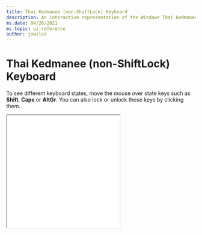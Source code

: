 ```yaml
---
title: Thai Kedmanee (non-ShiftLock) Keyboard
description: An interactive representation of the Windows Thai Kedmanee (non-ShiftLock) keyboard. To see different keyboard states, click or move the mouse over the state keys.
ms.date: 04/26/2021
ms.topic: ui-reference
author: jowilco
---
```


# Thai Kedmanee (non-ShiftLock) Keyboard

To see different keyboard states, move the mouse over state keys such as **Shift**, **Caps** or **AltGr**. You can also lock or unlock those keys by clicking them.

<iframe src="kbdth2.html" height="300"></iframe>
